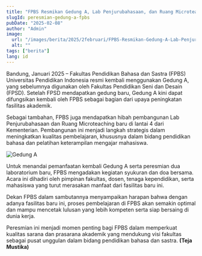 ```yaml
---
title: "FPBS Resmikan Gedung A, Lab Penjurubahasaan, dan Ruang Microteaching Baru"
slugId: peresmian-gedung-a-fpbs
pubDate: "2025-02-08"
author: "Admin"
image:
  url: "/images/berita/2025/2februari/FPBS-Resmikan-Gedung-A-Lab-Penjurubahasaan-dan-Ruang-Microteaching-Baru-1.webp"
  alt: ""
tags: ["berita"]
lang: id
---
```


Bandung, Januari 2025 – Fakultas Pendidikan Bahasa dan Sastra (FPBS) Universitas Pendidikan Indonesia resmi kembali menggunakan Gedung A, yang sebelumnya digunakan oleh Fakultas Pendidikan Seni dan Desain (FPSD). Setelah FPSD mendapatkan gedung baru, Gedung A kini dapat difungsikan kembali oleh FPBS sebagai bagian dari upaya peningkatan fasilitas akademik.

Sebagai tambahan, FPBS juga mendapatkan hibah pembangunan Lab Penjurubahasaan dan Ruang Microteaching baru di lantai 4 dari Kementerian. Pembangunan ini menjadi langkah strategis dalam meningkatkan kualitas pembelajaran, khususnya dalam bidang pendidikan bahasa dan pelatihan keterampilan mengajar mahasiswa.

<img src="/images/berita/2025/2februari/FPBS-Resmikan-Gedung-A-Lab-Penjurubahasaan-dan-Ruang-Microteaching-Baru-3.webp" alt="Gedung A" class="w-full rounded-lg my-6" />

Untuk menandai pemanfaatan kembali Gedung A serta peresmian dua laboratorium baru, FPBS mengadakan kegiatan syukuran dan doa bersama. Acara ini dihadiri oleh pimpinan fakultas, dosen, tenaga kependidikan, serta mahasiswa yang turut merasakan manfaat dari fasilitas baru ini.

Dekan FPBS dalam sambutannya menyampaikan harapan bahwa dengan adanya fasilitas baru ini, proses pembelajaran di FPBS akan semakin optimal dan mampu mencetak lulusan yang lebih kompeten serta siap bersaing di dunia kerja.

Peresmian ini menjadi momen penting bagi FPBS dalam memperkuat kualitas sarana dan prasarana akademik yang mendukung visi fakultas sebagai pusat unggulan dalam bidang pendidikan bahasa dan sastra. **(Teja Mustika)**